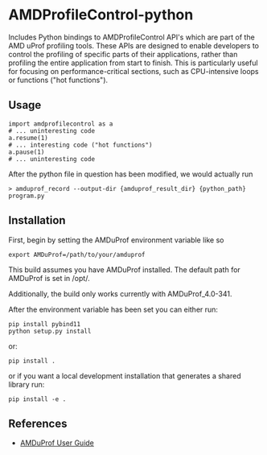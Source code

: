# AMDProfileControl-python

Includes Python bindings to AMDProfileControl API's which are part of the AMD uProf profiling tools. These APIs are designed to enable developers to control the profiling of specific parts of their applications, rather than profiling the entire application from start to finish. This is particularly useful for focusing on performance-critical sections, such as CPU-intensive loops or functions ("hot functions").

## Usage

    import amdprofilecontrol as a
    # ... uninteresting code
    a.resume(1)
    # ... interesting code ("hot functions")
    a.pause(1)
    # ... uninteresting code

After the python file in question has been modified, we would actually run

    > amduprof_record --output-dir {amduprof_result_dir} {python_path} program.py

## Installation 

First, begin by setting the AMDuProf environment variable like so

    export AMDuProf=/path/to/your/amduprof

This build assumes you have AMDuProf installed. The default path for AMDuProf is set in /opt/.

Additionally, the build only works currently with AMDuProf_4.0-341.

After the environment variable has been set you can either run:

    pip install pybind11
    python setup.py install

or:

    pip install .

or if you want a local development installation that generates a shared library run:

    pip install -e .

## References

* [AMDuProf User Guide](https://www.amd.com/content/dam/amd/en/documents/developer/uprof-v4.0-gaGA-user-guide.pdf)
